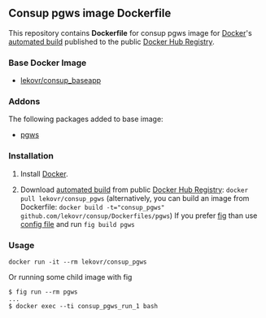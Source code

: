 ## Consup pgws image Dockerfile

This repository contains **Dockerfile** for consup pgws image
for [Docker](https://www.docker.com/)'s [automated build](https://registry.hub.docker.com/u/lekovr/consup_nginx/) 
published to the public [Docker Hub Registry](https://registry.hub.docker.com/).


### Base Docker Image

* [lekovr/consup_baseapp](https://registry.hub.docker.com/u/lekovr/consup_baseapp/)

### Addons

The following packages added to base image:

* [pgws](http://pgws.jast.ru/)

### Installation

1. Install [Docker](https://www.docker.com/).

2. Download [automated build](https://registry.hub.docker.com/u/lekovr/consup_pgws/) from public
 [Docker Hub Registry](https://registry.hub.docker.com/): `docker pull lekovr/consup_pgws`
   (alternatively, you can build an image from Dockerfile: `docker build -t="consup_pgws" github.com/lekovr/consup/Dockerfiles/pgws`)
   If you prefer [fig](http://www.fig.sh) than use [config file](https://github.com/LeKovr/consup/blob/master/fig.yml) and run `fig build pgws`

### Usage

    docker run -it --rm lekovr/consup_pgws

Or running some child image with fig

    $ fig run --rm pgws
    ...
    $ docker exec --ti consup_pgws_run_1 bash
